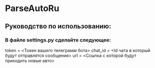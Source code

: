 # ParseAutoRu
## Руководство по использованию:
### В файле settings.py сделайте следующее:
token = <Токен вашего телеграмм бота>
chat_id = <Id чата в который будут отправлятся сообщения>
url = <Ссылка с которой будут приходить новые авто>
